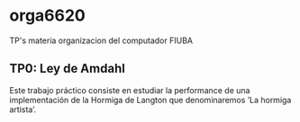 # orga6620
TP's materia organizacion del computador FIUBA

## TP0: Ley de Amdahl 
Este trabajo práctico consiste en estudiar la performance de una implementación de la Hormiga de Langton que denominaremos ’La hormiga artista’.
